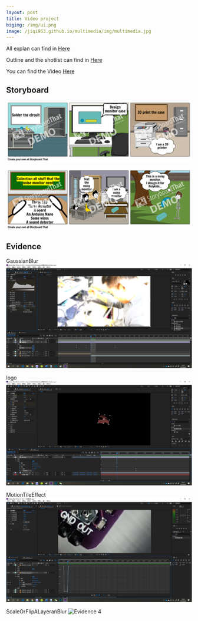 ```yaml
---
layout: post
title: Video project
bigimg: /img/ui.png
image: /jiqi963.github.io/multimedia/img/multimedia.jpg
---
```



All explan can find in [Here](https://github.com/jiqi963/Multimedia/blob/master/doc/ExplanationVideoProject.pdf)


Outline and the shotlist can find in [Here](https://github.com/jiqi963/Multimedia/blob/master/doc/OutlineAndShotlist.pdf)


You can find the Video [Here](https://youtu.be/pdFCACDtebo)

## Storyboard

![Storyboard 1](https://github.com/jiqi963/Multimedia/blob/master/img/video/story1.png?raw=true)



![Storyboard 2](https://github.com/jiqi963/Multimedia/blob/master/img/video/story2.png?raw=true)

## Evidence

GaussianBlur
![Evidence 1](https://github.com/jiqi963/Multimedia/blob/master/img/video/GaussianBlur.png?raw=true)


logo
![Evidence 2](https://github.com/jiqi963/Multimedia/blob/master/img/video/logo.png?raw=true)


MotionTileEffect
![Evidence 3](https://github.com/jiqi963/Multimedia/blob/master/img/video/MotionTileEffect.png?raw=true)


ScaleOrFlipALayeranBlur
![Evidence 4](https://github.com/jiqi963/Multimedia/blob/master/img/video/ScaleOrFlipALayeranBlur.png?raw=true)

